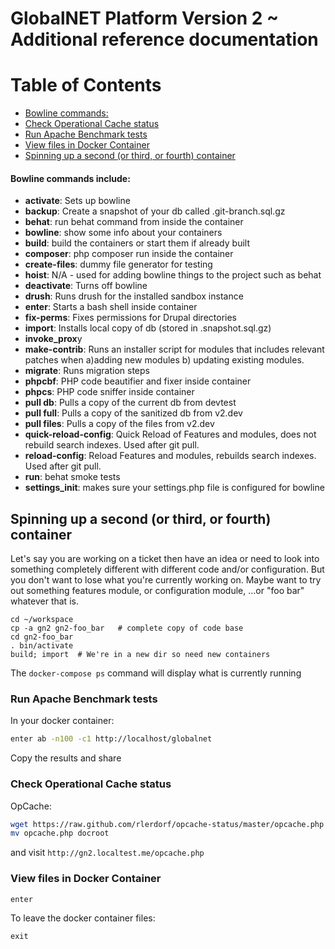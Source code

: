 # GlobalNET Platform Version 2 ~ Additional reference documentation

Table of Contents
=================

* [Bowline commands:](#bowline-commands-include)
* [Check Operational Cache status](#check-operational-cache-status)
* [Run Apache Benchmark tests](#run-apache-benchmark-tests)
* [View files in Docker Container](#view-files-in-docker-container)
* [Spinning up a second (or third, or fourth) container](#spinning-up-a-second-or-third-or-fourth-container)

#### Bowline commands include:

- **activate**: Sets up bowline
- **backup**: Create a snapshot of your db called .git-branch.sql.gz
- **behat**: run behat command from inside the container
- **bowline**: show some info about your containers
- **build**: build the containers or start them if already built
- **composer**: php composer run inside the container
- **create-files**: dummy file generator for testing
- **hoist**: N/A - used for adding bowline things to the project such as behat
- **deactivate**: Turns off bowline
- **drush**: Runs drush for the installed sandbox instance
- **enter**: Starts a bash shell inside container
- **fix-perms**: Fixes permissions for Drupal directories
- **import**: Installs local copy of db (stored in .snapshot.sql.gz)
- **invoke_prox**y
- **make-contrib**: Runs an installer script for modules that includes relevant patches when a)adding new modules b) updating existing modules.
- **migrate**: Runs migration steps
- **phpcbf**: PHP code beautifier and fixer inside container
- **phpcs**: PHP code sniffer inside container
- **pull db**: Pulls a copy of the current db from devtest
- **pull full**: Pulls a copy of the sanitized db from v2.dev
- **pull files**: Pulls a copy of the files from v2.dev
- **quick-reload-config**: Quick Reload of Features and modules, does not rebuild search indexes. Used after git pull.
- **reload-config**: Reload Features and modules, rebuilds search indexes. Used after git pull.
- **run**: behat smoke tests
- **settings_init**: makes sure your settings.php file is configured for bowline


## Spinning up a second (or third, or fourth) container

Let's say you are working on a ticket then have an idea or need to look into something
completely different with different code and/or configuration. But you don't want to
lose what you're currently working on. Maybe want to try out something features module,
or configuration module, ...or "foo bar" whatever that is.

```
cd ~/workspace
cp -a gn2 gn2-foo_bar   # complete copy of code base
cd gn2-foo_bar
. bin/activate
build; import  # We're in a new dir so need new containers
```

The `docker-compose ps` command will display what is currently running


### Run Apache Benchmark tests

In your docker container:

```bash
enter ab -n100 -c1 http://localhost/globalnet
```

Copy the results and share

### Check Operational Cache status

OpCache:

```bash
wget https://raw.github.com/rlerdorf/opcache-status/master/opcache.php
mv opcache.php docroot
```

 and visit `http://gn2.localtest.me/opcache.php`


### View files in Docker Container

```
enter
```
To leave the docker container files:

```
exit
```

